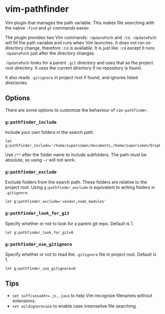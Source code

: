 # vim-pathfinder

Vim plugin that manages the path variable. This makes file searching with the native `:find` and `gf` commands easier.

The plugin provides two Vim commands: `:UpdatePath` and `:Cd`. `:UpdatePath` will fill the path variable and runs when Vim launches. It does not run on directory change, therefore `:Cd` is available. It is just like `:cd` except it runs `:UpdatePath` just after the directory changes.

`:UpdatePath` looks for a parent `.git` directory and uses that as the project root directory. It uses the current directory if no repository is found.

It also reads `.gitignore` in project root if found, and ignores listed directories.


## Options

There are some options to customize the behaviour of `vim-pathfinder`.

### `g:pathfinder_include`
Include your own folders in the search path.

```shell
let g:pathfinder_include='/home/supersimen/documents,/home/supersimen/Dropbox/**'
```

Use `/**` after the folder name to include subfolders. The path must be absolute, so using `~/` will not work.

### `g:pathfinder_exclude`

Exclude folders from the search path. These folders are relative to the project root. Using `g:pathfinder_exclude` is equivalent to writing folders in `.gitignore`.

```shell
let g:pathfinder_exclude='vendor,node_modules'
```

### `g:pathfinder_look_for_git`

Specify whether or not to look for a parent git repo. Default is 1.

```shell
let g:pathfinder_look_for_git=0
```

### `g:pathfinder_use_gitignore`

Specify whether or not to read the `.gitignore` file in project root. Default is 1.

```shell
let g:pathfinder_use_gitignore=0
```

## Tips

* `set suffixesadd+=.js,.java` to help Vim recognize filenames without extensions.
* `set wildignorecase` to enable case insensetive file searching.
